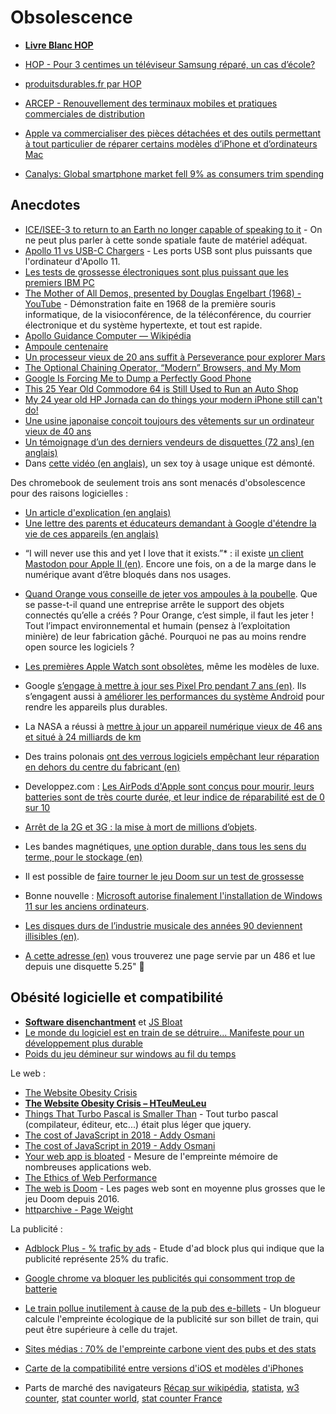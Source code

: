# Obsolescence

- **[Livre Blanc HOP](https://www.halteobsolescence.org/wp-content/uploads/2019/02/Livre-Blanc.pdf)**
- [HOP - Pour 3 centimes un téléviseur Samsung réparé, un cas d’école?](https://www.halteobsolescence.org/une-tv-samsung-victime-dobsolescence-programmee/)
- [produitsdurables.fr par HOP](https://www.produitsdurables.fr/)

- [ARCEP - Renouvellement des terminaux mobiles et pratiques commerciales de distribution](https://www.arcep.fr/uploads/tx_gspublication/rapport-renouvellement-terminaux-mobiles-pratiques-commerciales-distribution-juillet2021.pdf)

- [Apple va commercialiser des pièces détachées et des outils permettant à tout particulier de réparer certains modèles d’iPhone et d’ordinateurs Mac](https://www.lemonde.fr/economie/article/2021/11/17/apple-va-commercialiser-des-pieces-detachees-et-outils-pour-reparer-soi-meme-son-iphone_6102461_3234.html)

- [Canalys: Global smartphone market fell 9% as consumers trim spending](https://www.canalys.com/newsroom/global-smartphone-market-Q3-2022)

## Anecdotes

- [ICE/ISEE-3 to return to an Earth no longer capable of speaking to it](http://www.planetary.org/blogs/emily-lakdawalla/2014/02070836-isee-3.html) - On ne peut plus parler à cette sonde spatiale faute de matériel adéquat.
- [Apollo 11 vs USB-C Chargers](https://forrestheller.com/Apollo-11-Computer-vs-USB-C-chargers.html) - Les ports USB sont plus puissants que l'ordinateur d'Apollo 11.
- [Les tests de grossesse électroniques sont plus puissant que les premiers IBM PC](https://twitter.com/foone/status/1301707401024827392)
- [The Mother of All Demos, presented by Douglas Engelbart (1968) - YouTube](https://www.youtube.com/watch?v=yJDv-zdhzMY) - Démonstration faite en 1968 de la première souris informatique, de la visioconférence, de la téléconférence, du courrier électronique et du système hypertexte, et tout est rapide.
- [Apollo Guidance Computer — Wikipédia](https://fr.wikipedia.org/wiki/Apollo_Guidance_Computer)
- [Ampoule centenaire](https://fr.wikipedia.org/wiki/Ampoule_centenaire)
- [Un processeur vieux de 20 ans suffit à Perseverance pour explorer Mars](https://www.numerama.com/sciences/692822-un-processeur-vieux-de-20-ans-suffit-a-perseverance-pour-explorer-mars.html)
- [The Optional Chaining Operator, “Modern” Browsers, and My Mom](https://blog.jim-nielsen.com/2022/a-web-for-all/)
- [Google Is Forcing Me to Dump a Perfectly Good Phone](https://www.vice.com/en/article/dypxpx/google-is-forcing-me-to-dump-a-perfectly-good-phone)
- [This 25 Year Old Commodore 64 is Still Used to Run an Auto Shop](https://web.archive.org/web/20230615193406/https://gamerant.com/commodore-64-auto-shop/)
- [My 24 year old HP Jornada can do things your modern iPhone still can't do!](https://raymii.org/s/blog/My_24_year_old_HP_Jornada_can_do_things_your_modern_iPhone_still_cant_do.html?utm_source=pocket_saves)
- [Une usine japonaise conçoit toujours des vêtements sur un ordinateur vieux de 40 ans](https://www.youtube.com/watch?v=zWJZFQHklBg)
- [Un témoignage d’un des derniers vendeurs de disquettes (72 ans) (en anglais)](https://eyeondesign.aiga.org/we-spoke-with-the-last-person-standing-in-the-floppy-disk-business/)
- Dans [cette vidéo (en anglais)](https://www.youtube.com/watch?v=QJSnf04K9WI), un sex toy à usage unique est démonté.

Des chromebook de seulement trois ans sont menacés d'obsolescence pour des raisons logicielles :
- [Un article d'explication (en anglais)](https://www.mercurynews.com/2023/07/24/built-in-software-death-dates-are-sending-thousands-of-schools-chromebooks-to-the-recycling-bin/)
- [Une lettre des parents et éducateurs demandant à Google d'étendre la vie de ces appareils (en anglais)](https://pirg.org/edfund/resources/chromebook-expiration-full-letter/)

* “I will never use this and yet I love that it exists.”* : il existe [un client Mastodon pour Apple II (en)](https://www.colino.net/wordpress/en/mastodon-for-apple-ii/). Encore une fois, on a de la marge dans le numérique avant d’être bloqués dans nos usages.
* [Quand Orange vous conseille de jeter vos ampoules à la poubelle](https://www.frandroid.com/marques/orange/1830761_quand-orange-vous-conseille-de-jeter-vos-ampoules-a-la-poubelle). Que se passe-t-il quand une entreprise arrête le support des objets connectés qu’elle a créés ? Pour Orange, c’est simple, il faut les jeter ! Tout l’impact environnemental et humain (pensez à l’exploitation minière) de leur fabrication gâché. Pourquoi ne pas au moins rendre open source les logiciels ?
* [Les premières Apple Watch sont obsolètes](https://www.bfmtv.com/tech/apple/les-premieres-apple-watch-sont-desormais-obsoletes-le-modele-a-18-000-euros-aussi_AV-202310030390.html), même les modèles de luxe.
* Google [s’engage à mettre à jour ses Pixel Pro pendant 7 ans (en)](https://www.theverge.com/2023/10/4/23899900/google-pixel-8-pro-android-updates-7-years-security-features). Ils s’engagent aussi à [améliorer les performances du système Android](https://www.presse-citron.net/voici-comment-android-va-lutter-contre-lobsolescence-des-smartphones/) pour rendre les appareils plus durables.
* La NASA a réussi à [mettre à jour un appareil numérique vieux de 46 ans et situé à 24 milliards de km](https://www.huffingtonpost.fr/science/video/la-nasa-envoie-a-la-sonde-voyager-1-une-mise-a-jour-46-ans-apres-son-lancement-et-ca-fonctionne_224826.html)
* Des trains polonais [ont des verrous logiciels empêchant leur réparation en dehors du centre du fabricant (en)](https://badcyber.com/dieselgate-but-for-trains-some-heavyweight-hardware-hacking/)

* Developpez.com : [Les AirPods d'Apple sont conçus pour mourir, leurs batteries sont de très courte durée, et leur indice de réparabilité est de 0 sur 10](https://hardware.developpez.com/actu/356844/Les-AirPods-d-Apple-sont-concus-pour-mourir-leurs-batteries-sont-de-tres-courte-duree-et-leur-indice-de-reparabilite-est-de-0-sur-10-c-est-une-honte-environnementale-d-apres-Lucas-Gutterman/)
* [Arrêt de la 2G et 3G : la mise à mort de millions d’objets](https://reporterre.net/Arret-de-la-2G-et-3G-la-mise-a-mort-de-millions-d-objets).

* Les bandes magnétiques, [une option durable, dans tous les sens du terme, pour le stockage (en)](https://www.intelligentdatacentres.com/2022/12/29/tape-the-sustainable-option-for-modern-data-storage-and-archiving-needs/)
* Il est possible de [faire tourner le jeu Doom sur un test de grossesse](https://x.com/Foone/status/1302820468819288066)
* Bonne nouvelle : [Microsoft autorise finalement l'installation de Windows 11 sur les anciens ordinateurs](https://les-enovateurs.com/breves/microsoft-retropedale-autorise-windows-11-anciens-ordinateurs).
* [Les disques durs de l’industrie musicale des années 90 deviennent illisibles (en)](https://www.wired.com/story/music-industry-hard-drive-storage-archives/).
* [A cette adresse (en)](http://lc.daveki.ng:4080/) vous trouverez une page servie par un 486 et lue depuis une disquette 5.25" 💾


## Obésité logicielle et compatibilité

- **[Software disenchantment](http://tonsky.me/blog/disenchantment/)** et [JS Bloat](https://tonsky.me/blog/js-bloat/)
- [Le monde du logiciel est en train de se détruire... Manifeste pour un développement plus durable](https://greenspector.com/fr/le-monde-du-logiciel-est-en-train-de-se-detruire-manifeste-pour-un-developpement-plus-durable/)
- [Poids du jeu démineur sur windows au fil du temps](https://pbs.twimg.com/media/EfJQlYOUEAMjUGG?format=png&name=small)

Le web :
- [The Website Obesity Crisis](https://idlewords.com/talks/website_obesity.htm)
- **[The Website Obesity Crisis – HTeuMeuLeu](https://www.hteumeuleu.fr/the-website-obesity-crisis/)**
- [Things That Turbo Pascal is Smaller Than](https://prog21.dadgum.com/116.html?0) - Tout turbo pascal (compilateur, éditeur, etc...) était plus léger que jquery.
- [The cost of JavaScript in 2018 - Addy Osmani](https://medium.com/@addyosmani/the-cost-of-javascript-in-2018-7d8950fbb5d4)
- [The cost of JavaScript in 2019 - Addy Osmani](https://v8.dev/blog/cost-of-javascript-2019)
- [Your web app is bloated](https://github.com/dominictarr/your-web-app-is-bloated) - Mesure de l'empreinte mémoire de nombreuses applications web.
- [The Ethics of Web Performance](https://timkadlec.com/remembers/2019-01-09-the-ethics-of-performance/)
- [The web is Doom](https://mobiforge.com/research-analysis/the-web-is-doom) - Les pages web sont en moyenne plus grosses que le jeu Doom depuis 2016.
- [httparchive - Page Weight](https://httparchive.org/reports/page-weight#bytesTotal)

La publicité :
- [Adblock Plus - % trafic by ads](http://www.sfu.ca/content/dam/sfu/snfchs/pdfs/Adblock.Plus.Study.pdf) - Etude d'ad block plus qui indique que la publicité représente 25% du trafic.
- [Google chrome va bloquer les publicités qui consomment trop de batterie](https://www.pcmag.com/news/googles-chrome-browser-to-block-battery-draining-data-guzzling-ads)
- [Le train pollue inutilement à cause de la pub des e-billets](https://medium.com/@matti_sg_fr/bilan-carbone-billet-electronique-train-fba4f215d471) - Un blogueur calcule l'empreinte écologique de la publicité sur son billet de train, qui peut être supérieure à celle du trajet.
- [Sites médias : 70% de l'empreinte carbone vient des pubs et des stats](https://marmelab.com/blog/2021/12/20/mesurons-lempreinte-carbone-des-plus-gros-sites-medias.html)

- [Carte de la compatibilité entre versions d'iOS et modèles d'iPhones](https://www.statista.com/chart/5824/ios-iphone-compatibility/)
- Parts de marché des navigateurs [Récap sur wikipédia](https://fr.wikipedia.org/wiki/Parts_de_march%C3%A9_des_navigateurs_web), [statista](https://www.statista.com/statistics/544400/market-share-of-internet-browsers-desktop/), [w3 counter](https://www.w3counter.com/globalstats.php), [stat counter world](https://gs.statcounter.com/browser-market-share), [stat counter France](https://gs.statcounter.com/browser-market-share/all/france)


